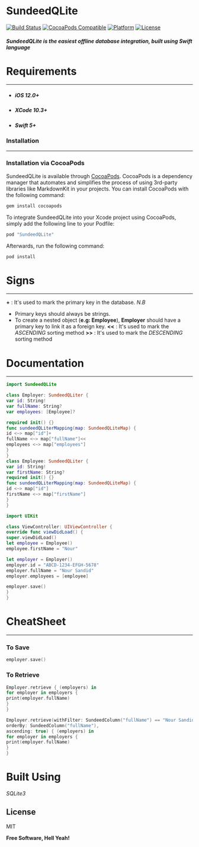 # SundeedQLite
[![Build Status](https://travis-ci.org/SundeedQLite/SundeedQLite.svg?branch=master)](https://travis-ci.org/Alamofire/Alamofire) [![CocoaPods Compatible](https://img.shields.io/cocoapods/v/SundeedQLite.svg)](https://cocoapods.org/pods/SundeedQLite) [![Platform](https://img.shields.io/cocoapods/p/SundeedQLite.svg?style=flat)](https://noursandid.github.io/SundeedQLite) [![License](https://img.shields.io/cocoapods/l/MarkdownKit.svg?style=flat)](http://cocoapods.org/pods/SundeedQLite)

##### SundeedQLite is the easiest offline database integration, built using Swift language
# Requirements
---
- ##### iOS 12.0+
- ##### XCode 10.3+
- ##### Swift 5+
### Installation
----
### Installation via CocoaPods

SundeedQLite is available through [CocoaPods](http://cocoapods.org). CocoaPods is a dependency manager that automates and simplifies the process of using 3rd-party libraries like MarkdownKit in your projects. You can install CocoaPods with the following command:

```bash
gem install cocoapods
```

To integrate SundeedQLite into your Xcode project using CocoaPods, simply add the following line to your Podfile:

```bash
pod "SundeedQLite"
```

Afterwards, run the following command:

```bash
pod install
```
# Signs
---
**+** : It's used to mark the primary key in the database.
*N.B*
- Primary keys should always be strings.
- To create a nested object (**e.g: Employee**), **Employer** should have a primary key to link it as a foreign key.
**<<** : It's used to mark the *ASCENDING* sorting method
**>>** : It's used to mark the *DESCENDING* sorting method
# Documentation
---
```swift
import SundeedQLite

class Employer: SundeedQLiter {
var id: String!
var fullName: String?
var employees: [Employee]?

required init() {}
func sundeedQLiterMapping(map: SundeedQLiteMap) {
id <~> map["id"]+
fullName <~> map["fullName"]<<
employees <~> map["employees"]
}
}
class Employee: SundeedQLiter {
var id: String!
var firstName: String?
required init() {}
func sundeedQLiterMapping(map: SundeedQLiteMap) {
id <~> map["id"]
firstName <~> map["firstName"]
}
}
```

```swift
import UIKit

class ViewController: UIViewController {
override func viewDidLoad() {
super.viewDidLoad()
let employee = Employee()
employee.firstName = "Nour"

let employer = Employer()
employer.id = "ABCD-1234-EFGH-5678"
employer.fullName = "Nour Sandid"
employer.employees = [employee]

employer.save()
}
}
```

# CheatSheet
---
### To Save
```swift
employer.save()
```
### To Retrieve
```swift
Employer.retrieve { (employers) in
for employer in employers {
print(employer.fullName)
}
}

Employer.retrieve(withFilter: SundeedColumn("fullName") == "Nour Sandid",
orderBy: SundeedColumn("fullName"),
ascending: true) { (employers) in
for employer in employers {
print(employer.fullName)
}
}
```
# Built Using
*SQLite3*



License
--------

MIT


**Free Software, Hell Yeah!**
